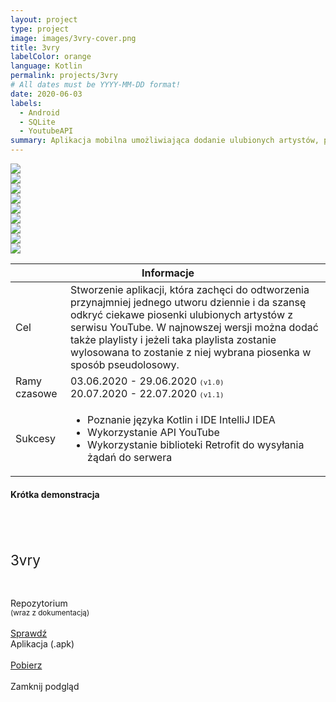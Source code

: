 ```yaml
---
layout: project
type: project
image: images/3vry-cover.png
title: 3vry
labelColor: orange
language: Kotlin
permalink: projects/3vry
# All dates must be YYYY-MM-DD format!
date: 2020-06-03
labels:
  - Android
  - SQLite
  - YoutubeAPI
summary: Aplikacja mobilna umożliwiająca dodanie ulubionych artystów, playlist i otrzymywanie propozycji utworów z serwisu YouTube oraz ich odtwarzanie.
---
```


<div class="ui centered grid">
  <div class="four wide column clickable" onclick="showModalWithImage(this)"><img class="ui small image" src="../images/oval.svg" data-echo="../images/3vry-page-1.png"></div>
  <div class="four wide column clickable" onclick="showModalWithImage(this)"><img class="ui small image" src="../images/oval.svg" data-echo="../images/3vry-page-2.png"></div>
  <div class="four wide column clickable" onclick="showModalWithImage(this)"><img class="ui small image" src="../images/oval.svg" data-echo="../images/3vry-page-3.png"></div>
  <div class="four wide column clickable" onclick="showModalWithImage(this)"><img class="ui small image" src="../images/oval.svg" data-echo="../images/3vry-page-4.png"></div>
  <div class="four wide column clickable" onclick="showModalWithImage(this)"><img class="ui small image" src="../images/oval.svg" data-echo="../images/3vry-page-5.png"></div>
  <div class="four wide column clickable" onclick="showModalWithImage(this)"><img class="ui small image" src="../images/oval.svg" data-echo="../images/3vry-page-6.png"></div>
  <div class="four wide column clickable" onclick="showModalWithImage(this)"><img class="ui small image" src="../images/oval.svg" data-echo="../images/3vry-page-7.png"></div>
  <div class="four wide column clickable" onclick="showModalWithImage(this)"><img class="ui small image" src="../images/oval.svg" data-echo="../images/3vry-page-8.png"></div>
  <div class="four wide column clickable" onclick="showModalWithImage(this)"><img class="ui small image" src="../images/oval.svg" data-echo="../images/3vry-page-9.png"></div>
</div>

<table class="ui celled striped tablet stackable table">
  <thead>
    <tr><th colspan="3">
      Informacje
    </th>
  </tr></thead>
  <tbody>
    <tr>
      <td>
        <i class="info circle icon"></i> Cel
      </td>
      <td class="justify-text font-balooChettan2">Stworzenie aplikacji, która zachęci do odtworzenia przynajmniej jednego utworu dziennie i da szansę odkryć ciekawe piosenki ulubionych artystów z serwisu YouTube. W najnowszej wersji można dodać także playlisty i jeżeli taka playlista zostanie wylosowana to zostanie z niej wybrana piosenka w sposób pseudolosowy.</td>
    </tr>
    <tr>
      <td class="collapsing">
        <i class="clock icon"></i> Ramy czasowe
      </td>
      <td class="font-balooChettan2">
      03.06.2020 - 29.06.2020 <kbd><small>(v1.0)</small></kbd><br/>
      20.07.2020 - 22.07.2020 <kbd><small>(v1.1)</small></kbd>
      </td>
    </tr>
    <tr>
      <td>
        <i class="star icon"></i> Sukcesy
      </td>
      <td>
        <ul class="font-balooChettan2">
          <li>Poznanie języka Kotlin i IDE IntelliJ IDEA</li>
          <li>Wykorzystanie API YouTube</li>  
		  <li>Wykorzystanie biblioteki Retrofit do wysyłania żądań do serwera</li>
        </ul>
      </td>
    </tr>
  </tbody>
</table>

<h4>Krótka demonstracja</h4>

<div class="ui embed" data-source="youtube" data-id="ZJ2wglKpu5M" > </div> 

<br>

<div class="ui placeholder segment">
  <div class="ui one column stackable center aligned grid">
    <p style="font-size: 160%; padding: 5% 0% 5% 0%;">3vry</p>
  </div>
  <div class="ui two column stackable center aligned grid">
    <div class="middle aligned row">
      <div class="column">
        <div class="ui icon header font-balooChettan2">
          <i class="github icon"></i>
          Repozytorium<br/>
          <small>(wraz z dokumentacją)</small>
        </div>
        <br>
        <a href="https://github.com/trolit/3vry" target="_blank">
        <div class="ui animated kotlin button" onclick="this.blur();" tabindex="0">
          <div class="visible content font-balooChettan2">Sprawdź</div>
          <div class="hidden content">
            <i class="right arrow icon"></i>
          </div>
        </div>
        </a>
      </div>
      <div class="column">
        <div class="ui icon header font-balooChettan2">
          <i class="android icon"></i>
          Aplikacja (.apk)
        </div>
        <br>
        <a href="https://github.com/trolit/3vry/releases/download/v1.1/3vry_1.1.apk" target="_blank">
        <div class="ui animated kotlin button" onclick="this.blur();" tabindex="0">
          <div class="visible content font-balooChettan2">Pobierz</div>
          <div class="hidden content">
            <i class="right arrow icon"></i>
          </div>
        </div>
        </a>
      </div>
    </div>
  </div>
</div>

<!-- Image Modal -->
<div class="tiny modal">
  <div class="image content">
    <div class="ui medium image">
      <img id="imgPlaceholder" src="">
    </div>
  </div>
  <br/>
  <div class="actions">
    <div class="ui kotlin left labeled icon button">
      Zamknij podgląd
      <i class="file image icon"></i>
    </div>
  </div>
</div>